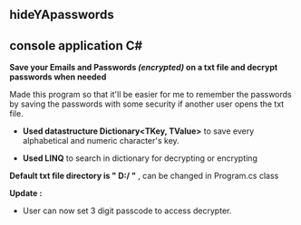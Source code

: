 ## **hideYApasswords**
## console application C#

**Save your Emails and Passwords *(encrypted)* on a txt file and decrypt passwords when needed**


Made this program so that it'll be easier for me to remember the passwords by saving the passwords with some security
if another user opens the txt file.


* **Used datastructure Dictionary<TKey, TValue>** to save every alphabetical and numeric character's key. 

* **Used LINQ** to search in dictionary for decrypting or encrypting 

**Default txt file directory is " D:/ "** , can be changed in Program.cs class

**Update :**
* User can now set 3 digit passcode to access decrypter.

